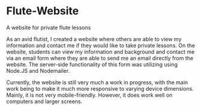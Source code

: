 # Flute-Website
A website for private flute lessons

As an avid flutist, I created a website where others are able to view my information and contact me if they would like to take private lessons. On the website, students can view my information and background and contact me via an email form where they are able to send me an email directly from the website. The server-side functionality of this form was utilizing using Node.JS and Nodemailer. 



Currently, the website is still very much a work in progress, with the main work being to make it much more responsive to varying device dimensions. Mainly, it is not very mobile-friendly. However, it does work well on computers and larger screens.
